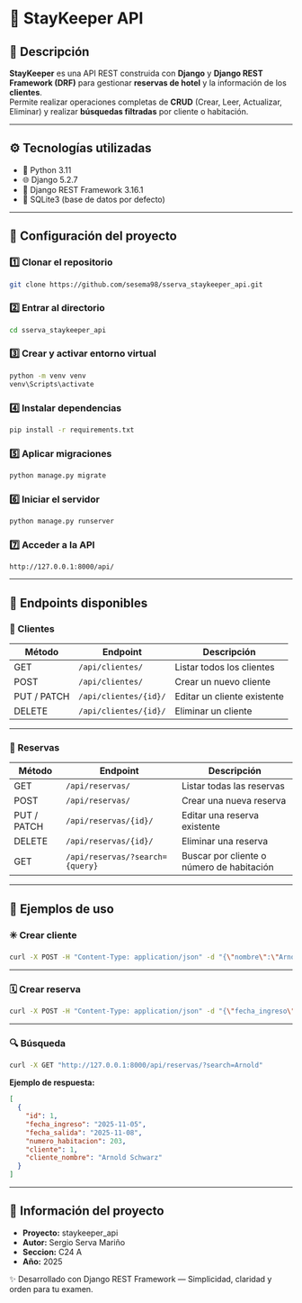 # 🏨 StayKeeper API

## 📘 Descripción

**StayKeeper** es una API REST construida con **Django** y **Django REST Framework (DRF)** para gestionar **reservas de hotel** y la información de los **clientes**.  
Permite realizar operaciones completas de **CRUD** (Crear, Leer, Actualizar, Eliminar) y realizar **búsquedas filtradas** por cliente o habitación.

------------------------------------------------------------
## ⚙️ Tecnologías utilizadas

- 🐍 Python 3.11  
- 🌐 Django 5.2.7  
- 🧩 Django REST Framework 3.16.1  
- 💾 SQLite3 (base de datos por defecto)

------------------------------------------------------------
## 🚀 Configuración del proyecto

### 1️⃣ Clonar el repositorio
```bash
git clone https://github.com/sesema98/sserva_staykeeper_api.git
```

### 2️⃣ Entrar al directorio
```bash
cd sserva_staykeeper_api
```

### 3️⃣ Crear y activar entorno virtual
```bash
python -m venv venv
venv\Scripts\activate
```

### 4️⃣ Instalar dependencias
```bash
pip install -r requirements.txt
```

### 5️⃣ Aplicar migraciones
```bash
python manage.py migrate
```

### 6️⃣ Iniciar el servidor
```bash
python manage.py runserver
```

### 7️⃣ Acceder a la API
```
http://127.0.0.1:8000/api/
```

------------------------------------------------------------
## 📡 Endpoints disponibles

### 🧍 Clientes

| Método | Endpoint | Descripción |
|---------|-----------|-------------|
| GET | `/api/clientes/` | Listar todos los clientes |
| POST | `/api/clientes/` | Crear un nuevo cliente |
| PUT / PATCH | `/api/clientes/{id}/` | Editar un cliente existente |
| DELETE | `/api/clientes/{id}/` | Eliminar un cliente |

------------------------------------------------------------
### 🏨 Reservas

| Método | Endpoint | Descripción |
|---------|-----------|-------------|
| GET | `/api/reservas/` | Listar todas las reservas |
| POST | `/api/reservas/` | Crear una nueva reserva |
| PUT / PATCH | `/api/reservas/{id}/` | Editar una reserva existente |
| DELETE | `/api/reservas/{id}/` | Eliminar una reserva |
| GET | `/api/reservas/?search={query}` | Buscar por cliente o número de habitación |

------------------------------------------------------------
## 🧪 Ejemplos de uso

### ✳️ Crear cliente
```bash
curl -X POST -H "Content-Type: application/json" -d "{\"nombre\":\"Arnold Schwarz\", \"documento\":\"1234567890\"}" http://127.0.0.1:8000/api/clientes/
```

------------------------------------------------------------
### 🗓️ Crear reserva
```bash
curl -X POST -H "Content-Type: application/json" -d "{\"fecha_ingreso\":\"2025-11-05\", \"fecha_salida\":\"2025-11-08\", \"numero_habitacion\":203, \"cliente\":1}" http://127.0.0.1:8000/api/reservas/
```

------------------------------------------------------------
### 🔍 Búsqueda
```bash
curl -X GET "http://127.0.0.1:8000/api/reservas/?search=Arnold"
```

**Ejemplo de respuesta:**
```json
[
  {
    "id": 1,
    "fecha_ingreso": "2025-11-05",
    "fecha_salida": "2025-11-08",
    "numero_habitacion": 203,
    "cliente": 1,
    "cliente_nombre": "Arnold Schwarz"
  }
]
```

------------------------------------------------------------
## 🧾 Información del proyecto

- **Proyecto:** staykeeper_api  
- **Autor:** Sergio Serva Mariño
- **Seccion:** C24 A
- **Año:** 2025  

✨ Desarrollado con Django REST Framework — Simplicidad, claridad y orden para tu examen.
